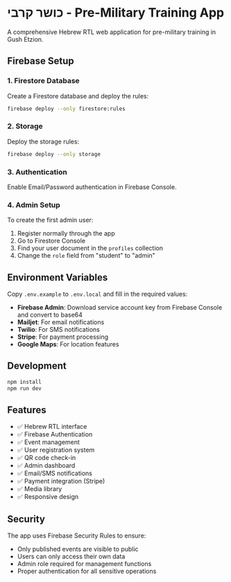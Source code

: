 # כושר קרבי - Pre-Military Training App

A comprehensive Hebrew RTL web application for pre-military training in Gush Etzion.

## Firebase Setup

### 1. Firestore Database
Create a Firestore database and deploy the rules:
```bash
firebase deploy --only firestore:rules
```

### 2. Storage
Deploy the storage rules:
```bash
firebase deploy --only storage
```

### 3. Authentication
Enable Email/Password authentication in Firebase Console.

### 4. Admin Setup
To create the first admin user:
1. Register normally through the app
2. Go to Firestore Console
3. Find your user document in the `profiles` collection
4. Change the `role` field from "student" to "admin"

## Environment Variables

Copy `.env.example` to `.env.local` and fill in the required values:

- **Firebase Admin**: Download service account key from Firebase Console and convert to base64
- **Mailjet**: For email notifications
- **Twilio**: For SMS notifications  
- **Stripe**: For payment processing
- **Google Maps**: For location features

## Development

```bash
npm install
npm run dev
```

## Features

- ✅ Hebrew RTL interface
- ✅ Firebase Authentication
- ✅ Event management
- ✅ User registration system
- ✅ QR code check-in
- ✅ Admin dashboard
- ✅ Email/SMS notifications
- ✅ Payment integration (Stripe)
- ✅ Media library
- ✅ Responsive design

## Security

The app uses Firebase Security Rules to ensure:
- Only published events are visible to public
- Users can only access their own data
- Admin role required for management functions
- Proper authentication for all sensitive operations